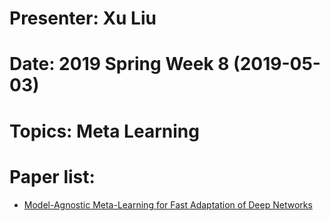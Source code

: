 
# Presenter: Xu Liu
# Date: 2019 Spring Week 8 (2019-05-03)
# Topics: Meta Learning
# Paper list:
* [Model-Agnostic Meta-Learning for Fast Adaptation of Deep Networks](https://arxiv.org/pdf/1703.03400.pdf)
